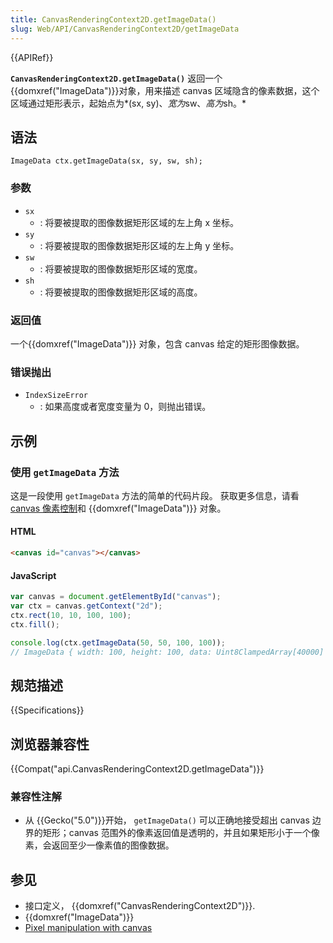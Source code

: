 ```yaml
---
title: CanvasRenderingContext2D.getImageData()
slug: Web/API/CanvasRenderingContext2D/getImageData
---
```

{{APIRef}}

**`CanvasRenderingContext2D.getImageData()`** 返回一个{{domxref("ImageData")}}对象，用来描述 canvas 区域隐含的像素数据，这个区域通过矩形表示，起始点为*(sx, sy)、*宽为*sw、*高为*sh。*

## 语法

```plain
ImageData ctx.getImageData(sx, sy, sw, sh);
```

### 参数

- `sx`
  - : 将要被提取的图像数据矩形区域的左上角 x 坐标。
- `sy`
  - : 将要被提取的图像数据矩形区域的左上角 y 坐标。
- `sw`
  - : 将要被提取的图像数据矩形区域的宽度。
- `sh`
  - : 将要被提取的图像数据矩形区域的高度。

### 返回值

一个{{domxref("ImageData")}} 对象，包含 canvas 给定的矩形图像数据。

### 错误抛出

- `IndexSizeError`
  - : 如果高度或者宽度变量为 0，则抛出错误。

## 示例

### 使用 `getImageData` 方法

这是一段使用 `getImageData` 方法的简单的代码片段。 获取更多信息，请看 [canvas 像素控制](/zh-CN/docs/Web/API/Canvas_API/Tutorial/Pixel_manipulation_with_canvas)和 {{domxref("ImageData")}} 对象。

#### HTML

```html
<canvas id="canvas"></canvas>
```

#### JavaScript

```js
var canvas = document.getElementById("canvas");
var ctx = canvas.getContext("2d");
ctx.rect(10, 10, 100, 100);
ctx.fill();

console.log(ctx.getImageData(50, 50, 100, 100));
// ImageData { width: 100, height: 100, data: Uint8ClampedArray[40000] }
```

## 规范描述

{{Specifications}}

## 浏览器兼容性

{{Compat("api.CanvasRenderingContext2D.getImageData")}}

### 兼容性注解

- 从 {{Gecko("5.0")}}开始， `getImageData()` 可以正确地接受超出 canvas 边界的矩形；canvas 范围外的像素返回值是透明的，并且如果矩形小于一个像素，会返回至少一像素值的图像数据。

## 参见

- 接口定义， {{domxref("CanvasRenderingContext2D")}}.
- {{domxref("ImageData")}}
- [Pixel manipulation with canvas](/zh-CN/docs/Web/API/Canvas_API/Tutorial/Pixel_manipulation_with_canvas)
